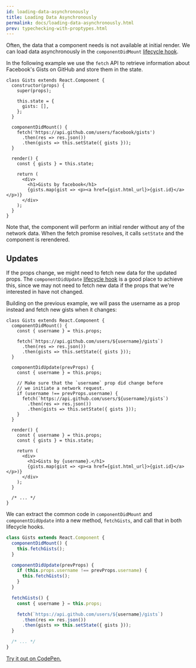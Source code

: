 ```yaml
---
id: loading-data-asynchronously
title: Loading Data Asynchronously
permalink: docs/loading-data-asynchronously.html
prev: typechecking-with-proptypes.html
---
```



Often, the data that a component needs is not available at initial render. We can load data asynchronously in the `componentDidMount` [lifecycle hook](/react/docs/react-component.html#componentdidmount).

In the following example we use the `fetch` API to retrieve information about Facebook's Gists on GitHub and store them in the state.

```javascript{10-14}
class Gists extends React.Component {
  constructor(props) {
    super(props);

    this.state = {
      gists: [],
    };
  }

  componentDidMount() {
    fetch('https://api.github.com/users/facebook/gists')
      .then(res => res.json())
      .then(gists => this.setState({ gists }));
  }

  render() {
    const { gists } = this.state;

    return (
      <div>
        <h1>Gists by facebook</h1>
        {gists.map(gist => <p><a href={gist.html_url}>{gist.id}</a></p>)}
      </div>
    );
  }
}
```

Note that, the component will perform an initial render without any of the network data. When the fetch promise resolves, it calls `setState` and the component is rerendered.

## Updates

If the props change, we might need to fetch new data for the updated props. The `componentDidUpdate` [lifecycle hook](/react/docs/react-component.html#componentdidupdate) is a good place to achieve this, since we may not need to fetch new data if the props that we're interested in have not changed.

Building on the previous example, we will pass the username as a prop instead and fetch new gists when it changes:

```javascript{10-20}
class Gists extends React.Component {
  componentDidMount() {
    const { username } = this.props;

    fetch(`https://api.github.com/users/${username}/gists`)
      .then(res => res.json())
      .then(gists => this.setState({ gists }));
  }

  componentDidUpdate(prevProps) {
    const { username } = this.props;

    // Make sure that the `username` prop did change before
    // we initiate a network request.
    if (username !== prevProps.username) {
      fetch(`https://api.github.com/users/${username}/gists`)
        .then(res => res.json())
        .then(gists => this.setState({ gists }));
    }
  }

  render() {
    const { username } = this.props;
    const { gists } = this.state;

    return (
      <div>
        <h1>Gists by {username}.</h1>
        {gists.map(gist => <p><a href={gist.html_url}>{gist.id}</a></p>)}
      </div>
    );
  }

  /* ... */
}
```

We can extract the common code in `componentDidMount` and `componentDidUpdate` into a new method, `fetchGists`, and call that in both lifecycle hooks.

```javascript
class Gists extends React.Component {
  componentDidMount() {
    this.fetchGists();
  }

  componentDidUpdate(prevProps) {
    if (this.props.username !== prevProps.username) {
      this.fetchGists();
    }
  }

  fetchGists() {
    const { username } = this.props;

    fetch(`https://api.github.com/users/${username}/gists`)
      .then(res => res.json())
      .then(gists => this.setState({ gists }));
  }

  /* ... */
}
```

[Try it out on CodePen.](http://codepen.io/rthor/pen/kkqrQx?editors=0010)
